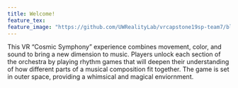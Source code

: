 ```yaml
---
title: Welcome!
feature_tex: 
feature_image: "https://github.com/UWRealityLab/vrcapstone19sp-team7/blob/gh-pages/assets/subdued-music.png?raw=true"
---
```


This VR “Cosmic Symphony” experience combines movement, color, and sound to bring a new dimension to music. Players unlock each section of the orchestra by playing rhythm games that will deepen their understanding of how different parts of a musical composition fit together. The game is set in outer space, providing a whimsical and magical enviornment.
